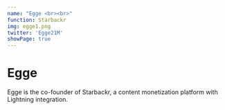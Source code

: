```yaml
---
name: "Egge <br><br>"
function: Starbackr
img: egge1.png
twitter: 'Egge21M'
showPage: true
---
```


# Egge
 
Egge is the co-founder of Starbackr, a content monetization platform with Lightning integration.
<br><br>





